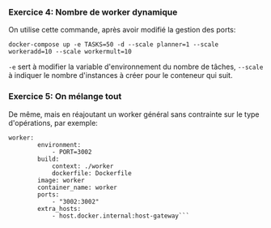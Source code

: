 ### Exercice 4: Nombre de worker dynamique

On utilise cette commande, après avoir modifié la gestion des ports:

`docker-compose up -e TASKS=50 -d --scale planner=1 --scale workeradd=10 --scale workermult=10`

`-e` sert à modifier la variable d'environnement du nombre de tâches, `--scale` à indiquer le nombre d'instances à créer pour le conteneur qui suit.

### Exercice 5: On mélange tout

De même, mais en réajoutant un worker général sans contrainte sur le type d'opérations, par exemple:

```
worker:
        environment:
            - PORT=3002
        build:
            context: ./worker
            dockerfile: Dockerfile
        image: worker
        container_name: worker
        ports:
            - "3002:3002"
        extra_hosts: 
            - host.docker.internal:host-gateway```